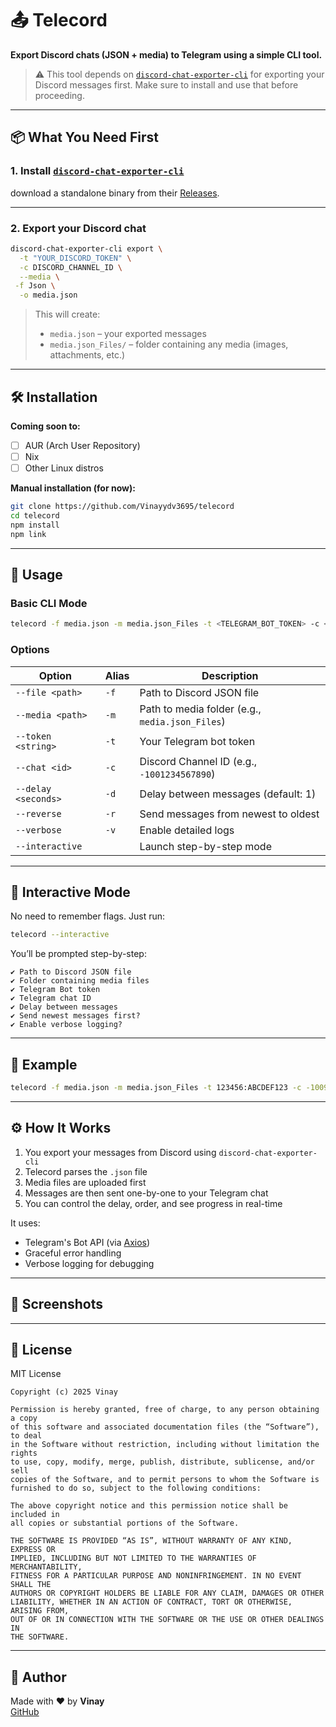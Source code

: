 # 📤 Telecord

**Export Discord chats (JSON + media) to Telegram using a simple CLI tool.**

> ⚠️ This tool depends on [`discord-chat-exporter-cli`](https://github.com/Tyrrrz/DiscordChatExporter) for exporting your Discord messages first. Make sure to install and use that before proceeding.

---

## 📦 What You Need First

### 1. Install [`discord-chat-exporter-cli`](https://github.com/Tyrrrz/DiscordChatExporter)

download a standalone binary from their [Releases](https://github.com/Tyrrrz/DiscordChatExporter/releases).

---

### 2. Export your Discord chat

```bash
discord-chat-exporter-cli export \
  -t "YOUR_DISCORD_TOKEN" \
  -c DISCORD_CHANNEL_ID \
  --media \
 -f Json \
  -o media.json
```

> This will create:
>
> - `media.json` – your exported messages
> - `media.json_Files/` – folder containing any media (images, attachments, etc.)

---

## 🛠 Installation

**Coming soon to:**

- [ ] AUR (Arch User Repository)
- [ ] Nix
- [ ] Other Linux distros

**Manual installation (for now):**

```bash
git clone https://github.com/Vinayydv3695/telecord
cd telecord
npm install
npm link
```

---

## 🚀 Usage

### Basic CLI Mode

```bash
telecord -f media.json -m media.json_Files -t <TELEGRAM_BOT_TOKEN> -c <CHAT_ID>
```

### Options

| Option              | Alias | Description                                     |
| ------------------- | ----- | ----------------------------------------------- |
| `--file <path>`     | `-f`  | Path to Discord JSON file                       |
| `--media <path>`    | `-m`  | Path to media folder (e.g., `media.json_Files`) |
| `--token <string>`  | `-t`  | Your Telegram bot token                         |
| `--chat <id>`       | `-c`  | Discord Channel ID (e.g., `-1001234567890`)     |
| `--delay <seconds>` | `-d`  | Delay between messages (default: 1)             |
| `--reverse`         | `-r`  | Send messages from newest to oldest             |
| `--verbose`         | `-v`  | Enable detailed logs                            |
| `--interactive`     |       | Launch step-by-step mode                        |

---

## 🧙 Interactive Mode

No need to remember flags. Just run:

```bash
telecord --interactive
```

You’ll be prompted step-by-step:

```
✔ Path to Discord JSON file
✔ Folder containing media files
✔ Telegram Bot token
✔ Telegram chat ID
✔ Delay between messages
✔ Send newest messages first?
✔ Enable verbose logging?
```

---

## 🧪 Example

```bash
telecord -f media.json -m media.json_Files -t 123456:ABCDEF123 -c -1009876543210 --delay 0.5 --reverse
```

---

## ⚙️ How It Works

1. You export your messages from Discord using `discord-chat-exporter-cli`
2. Telecord parses the `.json` file
3. Media files are uploaded first
4. Messages are then sent one-by-one to your Telegram chat
5. You can control the delay, order, and see progress in real-time

It uses:

- Telegram's Bot API (via [Axios](https://github.com/axios/axios))
- Graceful error handling
- Verbose logging for debugging

---

## 📸 Screenshots

<!-- Paste screenshots and videos here -->

---

## 🧾 License

MIT License

```
Copyright (c) 2025 Vinay

Permission is hereby granted, free of charge, to any person obtaining a copy
of this software and associated documentation files (the “Software”), to deal
in the Software without restriction, including without limitation the rights
to use, copy, modify, merge, publish, distribute, sublicense, and/or sell
copies of the Software, and to permit persons to whom the Software is
furnished to do so, subject to the following conditions:

The above copyright notice and this permission notice shall be included in
all copies or substantial portions of the Software.

THE SOFTWARE IS PROVIDED “AS IS”, WITHOUT WARRANTY OF ANY KIND, EXPRESS OR
IMPLIED, INCLUDING BUT NOT LIMITED TO THE WARRANTIES OF MERCHANTABILITY,
FITNESS FOR A PARTICULAR PURPOSE AND NONINFRINGEMENT. IN NO EVENT SHALL THE
AUTHORS OR COPYRIGHT HOLDERS BE LIABLE FOR ANY CLAIM, DAMAGES OR OTHER
LIABILITY, WHETHER IN AN ACTION OF CONTRACT, TORT OR OTHERWISE, ARISING FROM,
OUT OF OR IN CONNECTION WITH THE SOFTWARE OR THE USE OR OTHER DEALINGS IN
THE SOFTWARE.
```

---

## 👤 Author

Made with ❤️ by **Vinay**  
[GitHub](https://github.com/Vinayydv3695)
